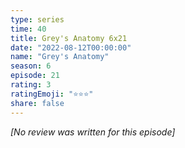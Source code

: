 ```yaml
---
type: series
time: 40
title: Grey's Anatomy 6x21
date: "2022-08-12T00:00:00"
name: "Grey's Anatomy"
season: 6
episode: 21
rating: 3
ratingEmoji: "⭐️⭐️⭐️"
share: false
---
```


*[No review was written for this episode]*